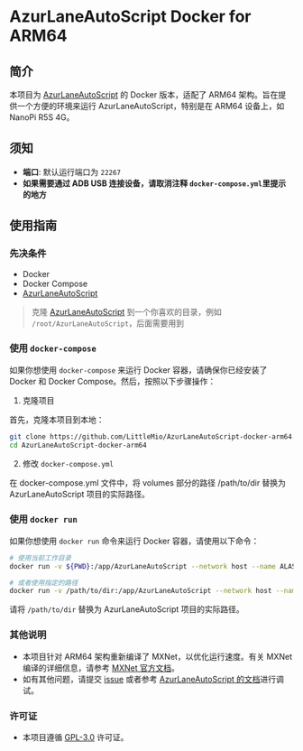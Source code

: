 # AzurLaneAutoScript Docker for ARM64

## 简介

本项目为 [AzurLaneAutoScript](https://github.com/LmeSzinc/AzurLaneAutoScript) 的 Docker 版本，适配了 ARM64 架构。旨在提供一个方便的环境来运行 AzurLaneAutoScript，特别是在 ARM64 设备上，如 NanoPi R5S 4G。

## 须知

- **端口**: 默认运行端口为 `22267`
- **如果需要通过 ADB USB 连接设备，请取消注释 ```docker-compose.yml```里提示的地方**

## 使用指南

### 先决条件

- Docker
- Docker Compose
- [AzurLaneAutoScript](https://github.com/LmeSzinc/AzurLaneAutoScript)
> 克隆 [AzurLaneAutoScript](https://github.com/LmeSzinc/AzurLaneAutoScript) 到一个你喜欢的目录，例如 `/root/AzurLaneAutoScript`，后面需要用到


### 使用 `docker-compose`

如果你想使用 `docker-compose` 来运行 Docker 容器，请确保你已经安装了 Docker 和 Docker Compose。然后，按照以下步骤操作：

1. 克隆项目

首先，克隆本项目到本地：

```bash
git clone https://github.com/LittleMio/AzurLaneAutoScript-docker-arm64.git
cd AzurLaneAutoScript-docker-arm64
```
2. 修改 `docker-compose.yml`

在 docker-compose.yml 文件中，将 volumes 部分的路径 /path/to/dir 替换为 AzurLaneAutoScript 项目的实际路径。



### 使用 `docker run`

如果你想使用 `docker run` 命令来运行 Docker 容器，请使用以下命令：

```bash
# 使用当前工作目录
docker run -v ${PWD}:/app/AzurLaneAutoScript --network host --name ALAS -it littlemio/alas:latest

# 或者使用指定的路径
docker run -v /path/to/dir:/app/AzurLaneAutoScript --network host --name ALAS -it littlemio/alas:latest
```

请将 `/path/to/dir` 替换为 AzurLaneAutoScript 项目的实际路径。

### 其他说明
- 本项目针对 ARM64 架构重新编译了 MXNet，以优化运行速度。有关 MXNet 编译的详细信息，请参考 [MXNet 官方文档](https://mxnet.apache.org/versions/1.9.1/get_started?platform=devices&iot=raspberry-pi&)。
- 如有其他问题，请提交 [issue](https://github.com/LittleMio/AzurLaneAutoScript-docker-arm64/issues) 或者参考 [AzurLaneAutoScript 的文档](https://github.com/LmeSzinc/AzurLaneAutoScript/wiki)进行调试。

### 许可证
- 本项目遵循 [GPL-3.0](./LICENSE) 许可证。